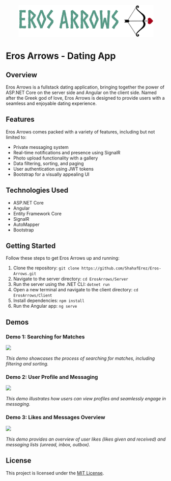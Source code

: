 <p align="center">
<img src="/client/src/assets/readme/full-logo-sideways.png" height="100px"/>
</p>

# Eros Arrows - Dating App

## Overview

Eros Arrows is a fullstack dating application, bringing together the power of ASP.NET Core on the server side and Angular on the client side. Named after the Greek god of love, Eros Arrows is designed to provide users with a seamless and enjoyable dating experience.

## Features

Eros Arrows comes packed with a variety of features, including but not limited to:

- Private messaging system
- Real-time notifications and presence using SignalR
- Photo upload functionality with a gallery
- Data filtering, sorting, and paging
- User authentication using JWT tokens
- Bootstrap for a visually appealing UI

## Technologies Used

- ASP.NET Core
- Angular
- Entity Framework Core
- SignalR
- AutoMapper
- Bootstrap

## Getting Started

Follow these steps to get Eros Arrows up and running:

1. Clone the repository: `git clone https://github.com/ShahafErez/Eros-Arrows.git`
2. Navigate to the server directory: `cd ErosArrows/Server`
3. Run the server using the .NET CLI: `dotnet run`
4. Open a new terminal and navigate to the client directory: `cd ErosArrows/Client`
5. Install dependencies: `npm install`
6. Run the Angular app: `ng serve`

## Demos

### Demo 1: Searching for Matches
<img src="/client/src/assets/readme/search-for-match.gif" height="400px"/>

*This demo showcases the process of searching for matches, including filtering and sorting.*

### Demo 2: User Profile and Messaging
<img src="/client/src/assets/readme/user-profile.gif" height="400px"/>

*This demo illustrates how users can view profiles and seamlessly engage in messaging.*

### Demo 3: Likes and Messages Overview
<img src="/client/src/assets/readme/lists.gif" height="400px"/>

*This demo provides an overview of user likes (likes given and received) and messaging lists (unread, inbox, outbox).*


## License

This project is licensed under the [MIT License](LICENSE).
